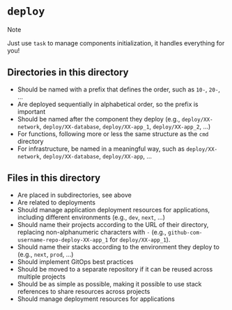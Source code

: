 # `deploy`

> [!NOTE]
> Just use `task` to manage components initialization, it handles everything for you!

## Directories in this directory

- Should be named with a prefix that defines the order, such as `10-`, `20-`, ...
- Are deployed sequentially in alphabetical order, so the prefix is important
- Should be named after the component they deploy (e.g., `deploy/XX-network`, `deploy/XX-database`, `deploy/XX-app_1`, `deploy/XX-app_2`, ...)
- For functions, following more or less the same structure as the `cmd` directory
- For infrastructure, be named in a meaningful way, such as `deploy/XX-network`, `deploy/XX-database`, `deploy/XX-app`, ...

## Files in this directory

- Are placed in subdirectories, see above
- Are related to deployments
- Should manage application deployment resources for applications, including different environments (e.g., `dev`, `next`, ...)
- Should name their projects according to the URL of their directory, replacing non-alphanumeric characters with `-` (e.g., `github-com-username-repo-deploy-XX-app_1` for `deploy/XX-app_1`).
- Should name their stacks according to the environment they deploy to (e.g., `next`, `prod`, ...)
- Should implement GitOps best practices
- Should be moved to a separate repository if it can be reused across multiple projects
- Should be as simple as possible, making it possible to use stack references to share resources across projects
- Should manage deployment resources for applications
